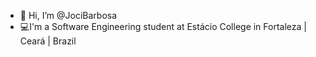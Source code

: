 - 👋 Hi, I’m @JociBarbosa
- 💻I'm a Software Engineering student at Estácio College in Fortaleza | Ceará | Brazil
